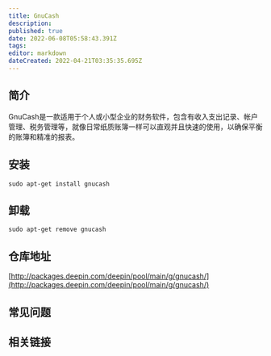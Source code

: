 ```yaml
---
title: GnuCash
description: 
published: true
date: 2022-06-08T05:58:43.391Z
tags: 
editor: markdown
dateCreated: 2022-04-21T03:35:35.695Z
---
```


## 简介

GnuCash是一款适用于个人或小型企业的财务软件，包含有收入支出记录、帐户管理、税务管理等，就像日常纸质账簿一样可以直观并且快速的使用，以确保平衡的账簿和精准的报表。

## 安装

`sudo apt-get install gnucash`

## 卸载

`sudo apt-get remove gnucash`

## 仓库地址

[http://packages.deepin.com/deepin/pool/main/g/gnucash/](http://packages.deepin.com/deepin/pool/main/g/gnucash/)

## 常见问题

## 相关链接
